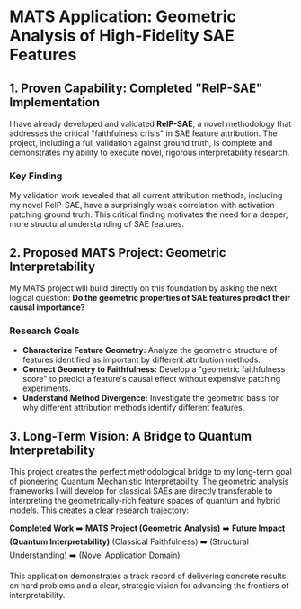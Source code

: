 # MATS Application: Geometric Analysis of High-Fidelity SAE Features

## 1. Proven Capability: Completed "RelP-SAE" Implementation
I have already developed and validated **RelP-SAE**, a novel methodology that addresses the critical "faithfulness crisis" in SAE feature attribution. The project, including a full validation against ground truth, is complete and demonstrates my ability to execute novel, rigorous interpretability research.

### Key Finding
My validation work revealed that all current attribution methods, including my novel RelP-SAE, have a surprisingly weak correlation with activation patching ground truth. This critical finding motivates the need for a deeper, more structural understanding of SAE features.

## 2. Proposed MATS Project: Geometric Interpretability
My MATS project will build directly on this foundation by asking the next logical question: **Do the geometric properties of SAE features predict their causal importance?**

### Research Goals
- **Characterize Feature Geometry:** Analyze the geometric structure of features identified as important by different attribution methods.
- **Connect Geometry to Faithfulness:** Develop a "geometric faithfulness score" to predict a feature's causal effect without expensive patching experiments.
- **Understand Method Divergence:** Investigate the geometric basis for why different attribution methods identify different features.

## 3. Long-Term Vision: A Bridge to Quantum Interpretability
This project creates the perfect methodological bridge to my long-term goal of pioneering Quantum Mechanistic Interpretability. The geometric analysis frameworks I will develop for classical SAEs are directly transferable to interpreting the geometrically-rich feature spaces of quantum and hybrid models. This creates a clear research trajectory:

**Completed Work** ➡️ **MATS Project (Geometric Analysis)** ➡️ **Future Impact (Quantum Interpretability)**
(Classical Faithfulness) ➡️ (Structural Understanding) ➡️ (Novel Application Domain)

This application demonstrates a track record of delivering concrete results on hard problems and a clear, strategic vision for advancing the frontiers of interpretability.

